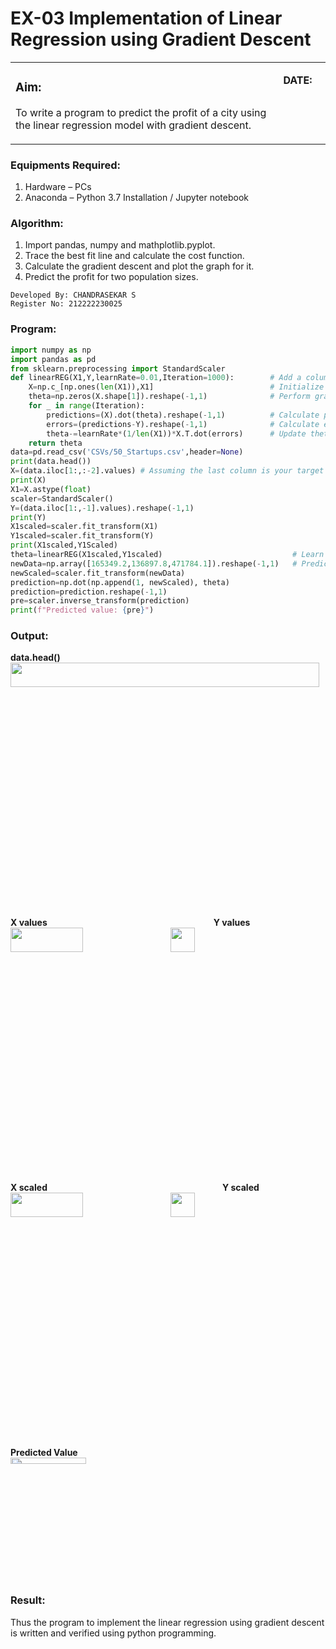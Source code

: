 # EX-03 Implementation of Linear Regression using Gradient Descent
<table>
<tr>
<td width=85% align=left>
    
### Aim:
To write a program to predict the profit of a city using the linear regression model with gradient descent.
</td> 
<td valign=top>

**DATE:**
</td>
</tr> 
</table>

### Equipments Required:
1. Hardware – PCs
2. Anaconda – Python 3.7 Installation / Jupyter notebook
### Algorithm:
1. Import pandas, numpy and mathplotlib.pyplot.
2. Trace the best fit line and calculate the cost function.
3. Calculate the gradient descent and plot the graph for it.
4. Predict the profit for two population sizes.
```
Developed By: CHANDRASEKAR S
Register No: 212222230025
```
### Program:
```Python
import numpy as np
import pandas as pd
from sklearn.preprocessing import StandardScaler
def linearREG(X1,Y,learnRate=0.01,Iteration=1000):        # Add a column of ones to X for the intercept term
    X=np.c_[np.ones(len(X1)),X1]                          # Initialize theta with zeros
    theta=np.zeros(X.shape[1]).reshape(-1,1)              # Perform gradient descent
    for _ in range(Iteration):
        predictions=(X).dot(theta).reshape(-1,1)          # Calculate predictions
        errors=(predictions-Y).reshape(-1,1)              # Calculate errors
        theta-=learnRate*(1/len(X1))*X.T.dot(errors)      # Update theta using gradient descent
    return theta
data=pd.read_csv('CSVs/50_Startups.csv',header=None)
print(data.head())
X=(data.iloc[1:,:-2].values) # Assuming the last column is your target variable 'Y' and the preceding column
print(X)
X1=X.astype(float)
scaler=StandardScaler()
Y=(data.iloc[1:,-1].values).reshape(-1,1)
print(Y)
X1scaled=scaler.fit_transform(X1)
Y1scaled=scaler.fit_transform(Y)
print(X1scaled,Y1Scaled)
theta=linearREG(X1scaled,Y1scaled)                             # Learn model parameters
newData=np.array([165349.2,136897.8,471784.1]).reshape(-1,1)   # Predict target value for a new data point
newScaled=scaler.fit_transform(newData)
prediction=np.dot(np.append(1, newScaled), theta) 
prediction=prediction.reshape(-1,1) 
pre=scaler.inverse_transform(prediction)
print(f"Predicted value: {pre}")
```
### Output:
**data.head()** <br>
<img height=10% width=99% src="https://github.com/ROHITJAIND/EX-03-Implementation-of-Linear-Regression-Using-Gradient-Descent/assets/118707073/b3ef5ab5-c8d3-42d3-86d5-29eea435dac9"><br><br>
**X values**&emsp;&emsp;&emsp;&emsp;&emsp;&emsp;&emsp;&emsp;&emsp;&emsp;&emsp;&emsp;&emsp;&emsp;&emsp;&emsp;&emsp;&emsp;&emsp;**Y values** <br>
<img height=10% width=48% src="https://github.com/ROHITJAIND/EX-03-Implementation-of-Linear-Regression-Using-Gradient-Descent/assets/118707073/4fa96a4f-0a85-4307-b011-2ab04b73b9a9">&emsp;<img height=10% width=28% src="https://github.com/ROHITJAIND/EX-03-Implementation-of-Linear-Regression-Using-Gradient-Descent/assets/118707073/72810905-e103-4c76-ae8c-8a62f25cce8b"><br>
<br>
**X scaled**&emsp;&emsp;&emsp;&emsp;&emsp;&emsp;&emsp;&emsp;&emsp;&emsp;&emsp;&emsp;&emsp;&emsp;&emsp;&emsp;&emsp;&emsp;&emsp;&emsp;**Y scaled** <br>
<img height=10% width=48% src="https://github.com/ROHITJAIND/EX-03-Implementation-of-Linear-Regression-Using-Gradient-Descent/assets/118707073/9b3626af-2148-45d1-a822-a4019da4a3f5">&emsp;<img height=10% width=28% src="https://github.com/ROHITJAIND/EX-03-Implementation-of-Linear-Regression-Using-Gradient-Descent/assets/118707073/a26092ce-9f5e-47b7-97e2-636a1ffe9dc7"><br><br>
**Predicted Value**<br>
<img height=5% width=49% src="https://github.com/ROHITJAIND/EX-03-Implementation-of-Linear-Regression-Using-Gradient-Descent/assets/118707073/5f807fd5-7777-40aa-9bb4-ac2508e9026e">


### Result:
Thus the program to implement the linear regression using gradient descent is written and verified using python programming.
